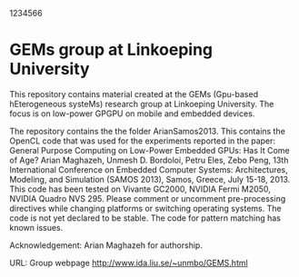 1234566

GEMs group at Linkoeping University
==========
This repository contains material created at the GEMs (Gpu-based hEterogeneous systeMs) research group at Linkoeping University. The focus is on low-power GPGPU on mobile and embedded devices.

The repository contains the the folder ArianSamos2013. This contains the OpenCL code that was used for the experiments reported in the paper:  General Purpose Computing on Low-Power Embedded GPUs: Has It Come of Age? Arian Maghazeh, Unmesh D. Bordoloi, Petru Eles, Zebo Peng, 13th International Conference on Embedded Computer Systems: Architectures, Modeling, and Simulation (SAMOS 2013), Samos, Greece, July 15-18, 2013. This code has been tested on Vivante GC2000, NVIDIA Fermi M2050, NVIDIA Quadro NVS 295. Please comment or uncomment pre-processing directives while changing platforms or switching operating systems. The code is not yet declared to be stable. The code for pattern matching has known issues.

Acknowledgement: Arian Maghazeh for authorship.

URL: Group webpage http://www.ida.liu.se/~unmbo/GEMS.html